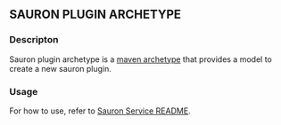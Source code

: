 ## SAURON PLUGIN ARCHETYPE

### Descripton

Sauron plugin archetype is a [maven archetype](https://maven.apache.org/guides/introduction/introduction-to-archetypes.html)
that provides a model to create a new sauron plugin.

### Usage

For how to use, refer to [Sauron Service README](https://stash.intapps.it/projects/SAUR/repos/sauron-service).